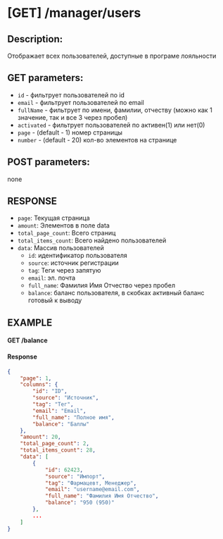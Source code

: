 # [GET] /manager/users
## Description: 
Отображает всех пользователей, доступные в програме лояльности
## GET parameters:
- `id` - фильтрует пользователей по id
- `email` - фильтрует пользователей по email
- `fullName` - фильтрует по имени, фамилии, отчеству (можно как 1 значение, так и все 3 через пробел)
- `activated` - фильтрует пользователей по активен(1) или нет(0) 
- `page` - (default - 1) номер страницы
- `number` - (default - 20) кол-во элементов на странице

## POST parameters:
none
## RESPONSE
- `page`: Текущая страница
- `amount`: Элементов в поле data
- `total_page_count`: Всего страниц
- `total_items_count`: Всего найдено пользователей
- `data`: Массив пользователей
  - `id`: идентификатор пользователя
  - `source`: источник регистрации
  - `tag`: Теги через запятую
  - `email`: эл. почта
  - `full_name`: Фамилия Имя Отчество через пробел
  - `balance`: баланс пользователя, в скобках активный баланс готовый к выводу

## EXAMPLE
#### GET /balance

#### Response
```json
{
    "page": 1,
    "columns": {
        "id": "ID",
        "source": "Источник",
        "tag": "Тег",
        "email": "Email",
        "full_name": "Полное имя",
        "balance": "Баллы"
    },
    "amount": 20,
    "total_page_count": 2,
    "total_items_count": 28,
    "data": [
        {
            "id": 62423,
            "source": "Импорт",
            "tag": "Фармацевт, Менеджер",
            "email": "username@email.com",
            "full_name": "Фамилия Имя Отчество",
            "balance": "950 (950)"
        },
        ...
    ]
}
```
